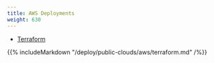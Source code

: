 ```yaml
---
title: AWS Deployments
weight: 630
---
```


<ul class="nav nav-tabs">
  <li >
    <a data-toggle="tab" href="#terraform">
      <i class="icon-redis" aria-hidden="true"></i>
      Terraform
    </a>
  </li>
</ul>

<div class="tab-content">
  <div id="terraform" class="tab-pane fade in active">
    {{% includeMarkdown "/deploy/public-clouds/aws/terraform.md" /%}}
  </div>
</div>
